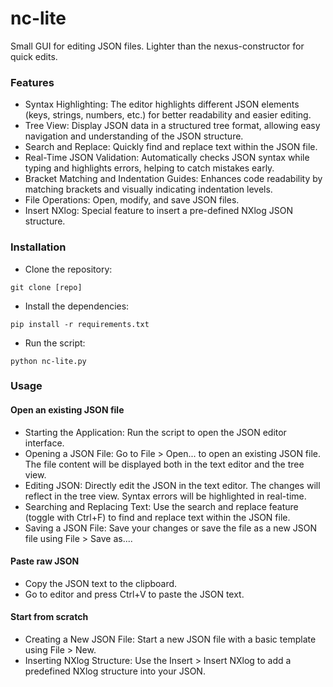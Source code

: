 # nc-lite
Small GUI for editing JSON files. Lighter than the nexus-constructor for quick edits.

### Features

- Syntax Highlighting: The editor highlights different JSON elements (keys, strings, numbers, etc.) for better readability and easier editing.
- Tree View: Display JSON data in a structured tree format, allowing easy navigation and understanding of the JSON structure.
- Search and Replace: Quickly find and replace text within the JSON file.
- Real-Time JSON Validation: Automatically checks JSON syntax while typing and highlights errors, helping to catch mistakes early.
- Bracket Matching and Indentation Guides: Enhances code readability by matching brackets and visually indicating indentation levels.
- File Operations: Open, modify, and save JSON files.
- Insert NXlog: Special feature to insert a pre-defined NXlog JSON structure.

### Installation

- Clone the repository: 

`git clone [repo]`

- Install the dependencies:

 `pip install -r requirements.txt`

- Run the script:

`python nc-lite.py`

### Usage

#### Open an existing JSON file
- Starting the Application: Run the script to open the JSON editor interface. 
- Opening a JSON File: Go to File > Open... to open an existing JSON file. The file content will be displayed both in the text editor and the tree view.
- Editing JSON: Directly edit the JSON in the text editor. The changes will reflect in the tree view. Syntax errors will be highlighted in real-time.
- Searching and Replacing Text: Use the search and replace feature (toggle with Ctrl+F) to find and replace text within the JSON file.
- Saving a JSON File: Save your changes or save the file as a new JSON file using File > Save as....

#### Paste raw JSON

- Copy the JSON text to the clipboard.
- Go to editor and press Ctrl+V to paste the JSON text.

#### Start from scratch
- Creating a New JSON File: Start a new JSON file with a basic template using File > New.
- Inserting NXlog Structure: Use the Insert > Insert NXlog to add a predefined NXlog structure into your JSON.



